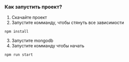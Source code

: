 ### Как запустить проект?

1. Скачайте проект
2. Запустите комманду, чтобы стянуть все зависимости
```
npm install
```
3. Запустите mongodb
4. Запустите комманду чтобы начать
```
npm run start
```


